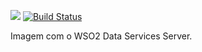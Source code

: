 [![](https://badge.imagelayers.io/vertigo/wso2dss:latest.svg)](https://imagelayers.io/?images=vertigo/wso2dss:latest 'Get your own badge on imagelayers.io')
[![Build Status](http://drone.vertigo.com.br/api/badges/wso2/wso2dss/status.svg)](http://drone.vertigo.com.br/wso2/wso2dss)

Imagem com o WSO2 Data Services Server.
